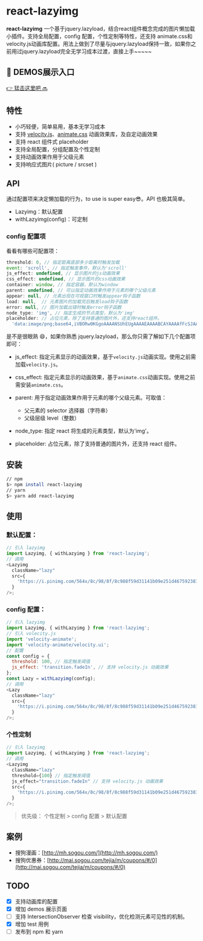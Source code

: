 # react-lazyimg

**react-lazyimg** 一个基于jquery.lazyload，结合react组件概念完成的图片懒加载小插件。支持全局配置，config 配置，个性定制等特性，还支持 animate.css和velocity.js动画库配置。用法上做到了尽量与jquery.lazyload保持一致，如果你之前用过jquery.lazyload完全无学习成本过渡，直接上手~~~~~

## :bell: DEMOS展示入口

[:point_right: 猛击这里吧 :soon:](http://zhansingsong.github.io/lazyimg/)

## 特性

* 小巧轻便，简单易用，基本无学习成本
* 支持 [velocity.js](https://github.com/julianshapiro/velocity)、[animate.css](https://github.com/daneden/animate.css) 动画效果库，及自定动画效果
* 支持 react 组件式 placeholder
* 支持全局配置，分组配置及个性定制
* 支持动画效果作用于父级元素
* 支持响应式图片( picture / srcset )

## API

通过配置项来决定懒加载的行为，to use is super easy😎。API 也极其简单。

* Lazyimg：默认配置
* withLazyimg(config)：可定制

### config 配置项

看看有哪些可配置项：

```js
threshold: 0, // 指定距离底部多少距离时触发加载
event: 'scroll', // 指定触发事件，默认为'scroll'
js_effect: undefined, // 显示图片的js动画效果
css_effect: undefined, // 显示图片的css动画效果
container: window, // 指定容器，默认为window
parent: undefined, // 可以指定动画效果作用于元素的哪个父级元素
appear: null, // 元素出现在可视窗口时触发appear钩子函数
load: null,  // 元素图片的加载完后触发load钩子函数
error: null, // 图片加载出错时触发error钩子函数
node_type: 'img', // 指定生成的节点类型，默认为'img'
placeholder: // 占位元素，除了支持普通的图片外，还支持react组件。
  'data:image/png;base64,iVBORw0KGgoAAAANSUhEUgAAAAEAAAABCAYAAAAfFcSJAAAAAXNSR0IArs4c6QAAAARnQU1BAACxjwv8YQUAAAAJcEhZcwAADsQAAA7EAZUrDhsAAAANSURBVBhXYzh8+PB/AAffA0nNPuCLAAAAAElFTkSuQmCC',
```

是不是很眼熟 😄，如果你熟悉 jquery.lazyload，那么你只需了解如下几个配置项即可：

* js_effect: 指定元素显示的动画效果，基于`velocity.js`动画实现。使用之前需加载`velocity.js`。
* css_effect: 指定元素显示的动画效果，基于`animate.css`动画实现。使用之前需安装`animate.css`。
* parent: 用于指定动画效果作用于元素的哪个父级元素。可取值：

  * 父元素的 selector 选择器（字符串）
  * 父级层级 level（整数）

* node_type: 指定 react 将生成的元素类型，默认为'img'。
* placeholder: 占位元素，除了支持普通的图片外，还支持 react 组件。

## 安装

```bash
// npm
$> npm install react-lazyimg
// yarn
$> yarn add react-lazyimg
```

## 使用

### 默认配置：

```js
// 引入 lazyimg
import Lazyimg, { withLazyimg } from 'react-lazyimg';
// 调用
<Lazyimg
  className="lazy"
  src={
    'https://i.pinimg.com/564x/8c/98/8f/8c988f59d31141b09e251d4675923813.jpg'
  }
/>;
```

### config 配置：

```js
// 引入 lazyimg
import Lazyimg, { withLazyimg } from 'react-lazyimg';
// 引入 volecity.js
import 'velocity-animate';
import 'velocity-animate/velocity.ui';
// 配置
const config = {
  threshold: 100, // 指定触发阈值
  js_effect: 'transition.fadeIn', // 支持 velocity.js 动画效果
};
const Lazy = withLazyimg(config);
// 调用
<Lazy
  className="lazy"
  src={
    'https://i.pinimg.com/564x/8c/98/8f/8c988f59d31141b09e251d4675923813.jpg'
  }
/>;
```

### 个性定制

```js
// 引入 lazyimg
import Lazyimg, { withLazyimg } from 'react-lazyimg';
// 调用
<Lazyimg
  className="lazy"
  threshold={100} // 指定触发阈值
  js_effect="transition.fadeIn" // 支持 velocity.js 动画效果
  src={
    'https://i.pinimg.com/564x/8c/98/8f/8c988f59d31141b09e251d4675923813.jpg'
  }
/>;
```

> 优先级： 个性定制 > config 配置 > 默认配置

## 案例

* 搜狗漫画：[http://mh.sogou.com/](http://mh.sogou.com/)
* 搜狗优惠券：[http://mai.sogou.com/tejia/m/coupons/#/0](http://mai.sogou.com/tejia/m/coupons/#/0)

## TODO

* [x] 支持动画库的配置
* [x] 增加 demos 展示页面
* [ ] 支持 IntersectionObserver 检查 visibility，优化检测元素可见性的机制。
* [x] 增加 test 用例
* [ ] 发布到 npm 和 yarn
